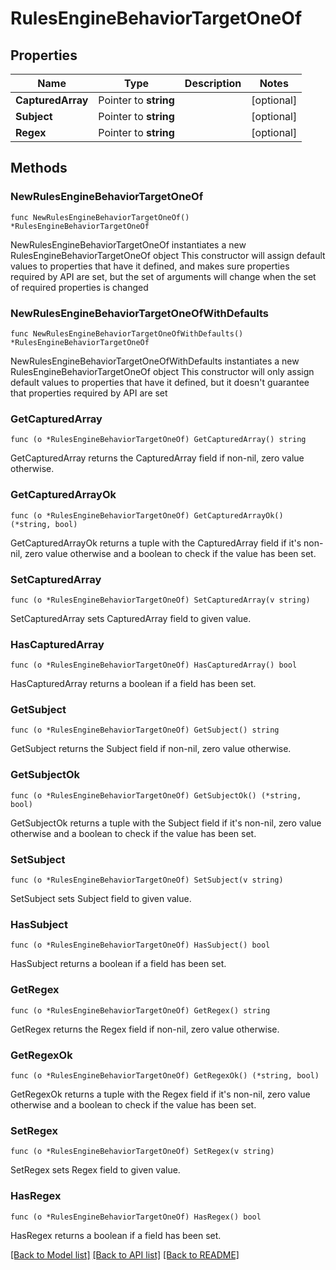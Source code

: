 # RulesEngineBehaviorTargetOneOf

## Properties

Name | Type | Description | Notes
------------ | ------------- | ------------- | -------------
**CapturedArray** | Pointer to **string** |  | [optional] 
**Subject** | Pointer to **string** |  | [optional] 
**Regex** | Pointer to **string** |  | [optional] 

## Methods

### NewRulesEngineBehaviorTargetOneOf

`func NewRulesEngineBehaviorTargetOneOf() *RulesEngineBehaviorTargetOneOf`

NewRulesEngineBehaviorTargetOneOf instantiates a new RulesEngineBehaviorTargetOneOf object
This constructor will assign default values to properties that have it defined,
and makes sure properties required by API are set, but the set of arguments
will change when the set of required properties is changed

### NewRulesEngineBehaviorTargetOneOfWithDefaults

`func NewRulesEngineBehaviorTargetOneOfWithDefaults() *RulesEngineBehaviorTargetOneOf`

NewRulesEngineBehaviorTargetOneOfWithDefaults instantiates a new RulesEngineBehaviorTargetOneOf object
This constructor will only assign default values to properties that have it defined,
but it doesn't guarantee that properties required by API are set

### GetCapturedArray

`func (o *RulesEngineBehaviorTargetOneOf) GetCapturedArray() string`

GetCapturedArray returns the CapturedArray field if non-nil, zero value otherwise.

### GetCapturedArrayOk

`func (o *RulesEngineBehaviorTargetOneOf) GetCapturedArrayOk() (*string, bool)`

GetCapturedArrayOk returns a tuple with the CapturedArray field if it's non-nil, zero value otherwise
and a boolean to check if the value has been set.

### SetCapturedArray

`func (o *RulesEngineBehaviorTargetOneOf) SetCapturedArray(v string)`

SetCapturedArray sets CapturedArray field to given value.

### HasCapturedArray

`func (o *RulesEngineBehaviorTargetOneOf) HasCapturedArray() bool`

HasCapturedArray returns a boolean if a field has been set.

### GetSubject

`func (o *RulesEngineBehaviorTargetOneOf) GetSubject() string`

GetSubject returns the Subject field if non-nil, zero value otherwise.

### GetSubjectOk

`func (o *RulesEngineBehaviorTargetOneOf) GetSubjectOk() (*string, bool)`

GetSubjectOk returns a tuple with the Subject field if it's non-nil, zero value otherwise
and a boolean to check if the value has been set.

### SetSubject

`func (o *RulesEngineBehaviorTargetOneOf) SetSubject(v string)`

SetSubject sets Subject field to given value.

### HasSubject

`func (o *RulesEngineBehaviorTargetOneOf) HasSubject() bool`

HasSubject returns a boolean if a field has been set.

### GetRegex

`func (o *RulesEngineBehaviorTargetOneOf) GetRegex() string`

GetRegex returns the Regex field if non-nil, zero value otherwise.

### GetRegexOk

`func (o *RulesEngineBehaviorTargetOneOf) GetRegexOk() (*string, bool)`

GetRegexOk returns a tuple with the Regex field if it's non-nil, zero value otherwise
and a boolean to check if the value has been set.

### SetRegex

`func (o *RulesEngineBehaviorTargetOneOf) SetRegex(v string)`

SetRegex sets Regex field to given value.

### HasRegex

`func (o *RulesEngineBehaviorTargetOneOf) HasRegex() bool`

HasRegex returns a boolean if a field has been set.


[[Back to Model list]](../README.md#documentation-for-models) [[Back to API list]](../README.md#documentation-for-api-endpoints) [[Back to README]](../README.md)


